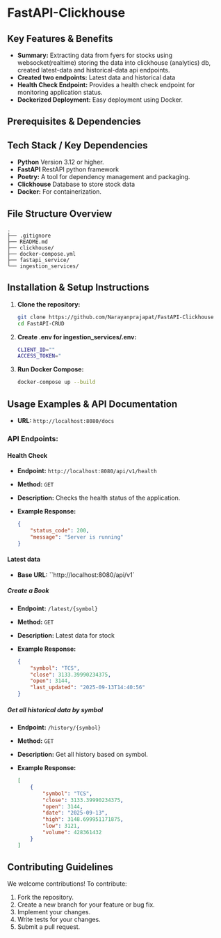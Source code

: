 # FastAPI-Clickhouse

## Key Features & Benefits
- **Summary:** Extracting data from fyers for stocks using websocket(realtime) storing the data into clickhouse (analytics) db, created latest-data and historical-data api endpoints.
- **Created two endpoints:** Latest data and historical data
- **Health Check Endpoint:** Provides a health check endpoint for monitoring application status.
- **Dockerized Deployment:** Easy deployment using Docker.
## Prerequisites & Dependencies


## Tech Stack / Key Dependencies

-   **Python** Version 3.12 or higher.
-   **FastAPI** RestAPI python framework
-   **Poetry:** A tool for dependency management and packaging.
-   **Clickhouse** Database to store stock data
-   **Docker:** For containerization.


## File Structure Overview

```text
.
├── .gitignore
├── README.md
├── clickhouse/
├── docker-compose.yml
├── fastapi_service/
└── ingestion_services/
```


## Installation & Setup Instructions

1.  **Clone the repository:**

    ```bash
    git clone https://github.com/Narayanprajapat/FastAPI-Clickhouse
    cd FastAPI-CRUD
    ```

2.  **Create .env for  ingestion_services/.env:**

    ```bash
    CLIENT_ID=""
    ACCESS_TOKEN="
    ```

3.  **Run Docker Compose:**

    ```bash
    docker-compose up --build
    ```

## Usage Examples & API Documentation
-   **URL:** `http://localhost:8080/docs`


### API Endpoints:

#### Health Check

-   **Endpoint:** `http://localhost:8080/api/v1/health`
-   **Method:** `GET`
-   **Description:** Checks the health status of the application.
-   **Example Response:**

    ```json
    {
        "status_code": 200,
        "message": "Server is running"
    }
    ```

#### Latest data

-   **Base URL:** ``http://localhost:8080/api/v1`

##### Create a Book

-   **Endpoint:** `/latest/{symbol}`
-   **Method:** `GET`
-   **Description:** Latest data for stock
-   **Example Response:**

    ```json
    {
        "symbol": "TCS",
        "close": 3133.39990234375,
        "open": 3144,
        "last_updated": "2025-09-13T14:40:56"
    }
    ```


##### Get all historical data by symbol

-   **Endpoint:** `/history/{symbol}`
-   **Method:** `GET`
-   **Description:** Get all history based on symbol.


-   **Example Response:**

    ```json
    [
        {
            "symbol": "TCS",
            "close": 3133.39990234375,
            "open": 3144,
            "date": "2025-09-13",
            "high": 3148.699951171875,
            "low": 3121,
            "volume": 428361432
        }
    ]
    ```

## Contributing Guidelines

We welcome contributions! To contribute:

1.  Fork the repository.
2.  Create a new branch for your feature or bug fix.
3.  Implement your changes.
4.  Write tests for your changes.
5.  Submit a pull request.
